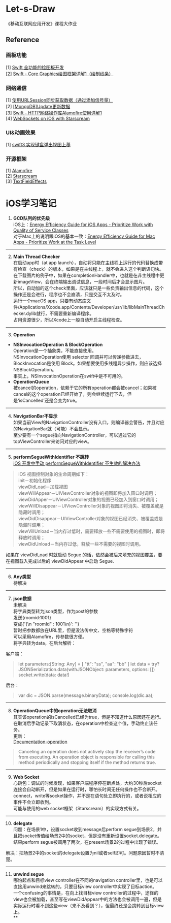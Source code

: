# Let-s-Draw
《移动互联网应用开发》课程大作业
## Reference
### 画板功能

[1] [Swift 全功能的绘图板开发](http://blog.csdn.net/zhangao0086/article/details/43836789)<br>
[2] [Swift - Core Graphics绘图框架详解1（绘制线条）](http://www.hangge.com/blog/cache/detail_1437.html)<br>

### 网络通信

[1] [使用URLSession同步获取数据（通过添加信号量）](http://www.hangge.com/blog/cache/detail_816.html)<br>
[2] [[MongoDB]Update更新数据](http://blog.csdn.net/sunnyyoona/article/details/52420210)<br>
[3] [Swift - HTTP网络操作库Alamofire使用详解1](http://www.hangge.com/blog/cache/detail_970.html)<br>
[4] [WebSockets on iOS with Starscream](https://www.raywenderlich.com/143874/websockets-ios-starscream)

### UI&动画效果

[1] [swift3 实现键盘弹出视图上移](http://blog.csdn.net/eiamor/article/details/71515300)

### 开源框架

[1] [Alamofire](https://github.com/Alamofire/Alamofire)<br>
[2] [Starscream](https://github.com/daltoniam/Starscream)<br>
[3] [TextFieldEffects](https://github.com/raulriera/TextFieldEffects)

# iOS学习笔记
1. **GCD队列的优先级**<br>
iOS上：[Energy Efficiency Guide for iOS Apps - Prioritize Work with Quality of Service Classes](https://developer.apple.com/library/content/documentation/Performance/Conceptual/EnergyGuide-iOS/PrioritizeWorkWithQoS.html#//apple_ref/doc/uid/TP40015243-CH39-SW1)<br>
对于Mac上的说明跟iOS的基本一致：[Energy Efficiency Guide for Mac Apps - Prioritize Work at the Task Level](https://developer.apple.com/library/content/documentation/Performance/Conceptual/power_efficiency_guidelines_osx/PrioritizeWorkAtTheTaskLevel.html#//apple_ref/doc/uid/TP40013929-CH35-SW1)
***
2. **Main Thread Checker**<br>
在启动app时（at app launch），自动将只能在主线程上运行的代码替换成带有检查（check）的版本，如果是在主线程上，就不会进入这个判断语句块。<br>
在下载图片的例子中，如果在completionHandler中，也就是在非主线程中更新imageView，会在终端输出调试信息，一段时间后才会显示图片。<br>
所以，自动加的这个check里面，应该就只是一些负责输出信息的代码，这个操作还是会进行，程序也不会崩溃，只是交互不太及时。<br>
运行一个macOS app，只要有动态库文件/Applications/Xcode.app/Contents/Developer/usr/lib/libMainThreadChecker.dylib就行，不需要重新编译程序。<br>
占用资源很少，所以Xcode上一般自动开启主线程检查。
***
3. **Operation**<br>
- **NSInvocationOperation & BlockOperation**<br>
Operation是一个抽象类，不能直接使用。<br>
NSInvocationOperation使用 selector 回调并可以传递参数进去，BlockInvocation是使用 Block。如果想要使用多线程异步操作，则应该选择   NSBlockOperation。<br>
事实上，NSInvocationOperation在swift中是不可用的。<br>
- **OperationQueue**<br>
被cancel的operation，依赖于它的所有operation都会被cancel；如果被cancel的这个operation已经开始了，则会继续运行下去，但是‘isCancelled’还是会变为true。
***
4. **NavigationBar不显示**<br>
如果当前View的NavigationController没有入口，则编译器会警告，并且对应的NavigationBar就（可能）不会显示。<br>
至少要有一个segue指向NavigationController，可以通过它的topViewController来访问对应的view。
***
5. **performSegueWithIdentifier 不跳转**<br>
[iOS 开发中手动 performSegueWithIdentifier 不生效的解决办法](https://lvwenhan.com/ios/424.html)
> iOS 视图控制对象的生命周期如下：<br>
init－初始化程序<br>
viewDidLoad－加载视图<br>
viewWillAppear－UIViewController对象的视图即将加入窗口时调用；<br>
viewDidApper－UIViewController对象的视图已经加入到窗口时调用；<br>
viewWillDisappear－UIViewController对象的视图即将消失、被覆盖或是隐藏时调用；<br>
viewDidDisappear－UIViewController对象的视图已经消失、被覆盖或是隐藏时调用；<br>
viewVillUnload－当内存过低时，需要释放一些不需要使用的视图时，即将释放时调用；<br>
viewDidUnload－当内存过低，释放一些不需要的视图时调用。<br>

如果在 viewDidLoad 时就启动 Segue 的话，依然会被后来填充的视图覆盖，要在视图载入完成以后的 viewDidAppear 中启动 Segue.
***
6. **Any类型**<br>
待解决<br>
***
7. **json数据**<br>
未解决<br>
将字典类型转为json类型，作为post的参数<br>
发送{roomid:1001}<br>
变成{'{\n "roomId" : 1001\n}': ''}<br>
暂时把参数都放在URL里，但是没法传中文、空格等特殊字符<br>
可以采用Alamofire，传参数很方便。<br>
将字典转为data，在后台解析：<br>

客户端：
>let parameters:[String: Any] = [
"tt": "ss",
"aa": "bb"
]
let data = try? JSONSerialization.data(withJSONObject: parameters, options: [])
socket.write(data: data!)

后台：
>var dic = JSON.parse(message.binaryData);
console.log(dic.aa);


***
8. **OperationQueue中的operation无法取消**<br>
其实该operation的isCancelled已经为true，但是不知道什么原因还在运行。<br>
在取消后手动记录下取消状态，在operation中检查这个值，手动终止该任务。<br>
更新：<br>
[Documentation-operation](https://developer.apple.com/documentation/foundation/operation#1661262)
>Canceling an operation does not actively stop the receiver’s code from executing. An operation object is responsible for calling this method periodically and stopping itself if the method returns true.

***
9. **Web Socket**<br>
心跳包：调试的时候发现，如果客户端程序停在断点处，大约30秒后socket连接会自动断开，但是如果在运行时，哪怕长时间无任何操作也不会断开。<br>
connect，write等socket操作，并不是在语句处立即执行的，或者说相应的事件不会立即收到。<br>
可能与使用的web socket框架（Starscream）的实现方式有关。<br>
***
10. **delegate**<br>
问题：在场景1中，设置socket收到message后perform segue到场景2，并且把socket传值给场景2中的socket，但是没有重新设置socket.delegate。结果perform segue被调用了两次，在present场景2的过程中出现了错误。

解决：把场景2中的socket的delegate设置为nil或者self即可。问题原因暂时不清楚。
***
11. **unwind segue** <br>
哪怕起点和目标view controller在不同的navigation controller里，也是可以直接用unwind来跳转的，只要目标view controller中实现了目标action。<br>
一个confusing的事情是，在向上找目标view controller的过程中，途径的view也会被加载，甚至写在viewDidAppear中的方法也会被调用一遍，但是实际运行时看不到这些view（来不及看到？），但最终还是会跳转到目标view上。<br>
**
